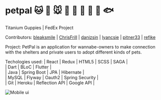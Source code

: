 # petpal :cat: :dog: :mouse: :koala: :pig: :wolf: :baby_chick: :penguin: :fish: 
Titanium Guppies | FedEx Project 

Contributors: 
[bleaksmile](https://github.com/bleaksmile) | [ChrisFrill](https://github.com/chrisfrill) | [danizsin](https://github.com/danizsin) | [lyancsie](https://github.com/lyancsie) | [pitner33](https://github.com/pitner33) | [refike](https://github.com/refike) 

Project: PetPal is an application for wannabe-owners to make connection with the shelters and private users to adopt different kinds of pets.

Techologies used:
| React | Redux | HTML5 | SCSS | SAGA |
<br>
| Dart  | BLoC | Flutter | 
<br>
| Java | Spring Boot | JPA | Hibernate | 
<br>
| MySQL | Flyway | Oauth2 | Spring Security | 
<br>
| Git | Heroku | Reflection API | Google API |

![Mobile ui](https://user-images.githubusercontent.com/42215450/55217679-620ce280-5200-11e9-8143-2b5305d7003d.png)




